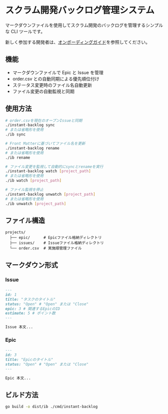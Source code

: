 # スクラム開発バックログ管理システム

マークダウンファイルを使用してスクラム開発のバックログを管理するシンプルな CLI ツールです。

新しく参加する開発者は、[オンボーディングガイド](ONBOARDING.md)を参照してください。

## 機能

- マークダウンファイルで Epic と Issue を管理
- order.csv との自動同期による優先順位付け
- ステータス変更時のファイル名自動更新
- ファイル変更の自動監視と同期

## 使用方法

```bash
# order.csvを現在のオープンIssueと同期
./instant-backlog sync
# または省略形を使用
./ib sync

# Front Matterに基づいてファイル名を更新
./instant-backlog rename
# または省略形を使用
./ib rename

# ファイル変更を監視して自動的にsyncとrenameを実行
./instant-backlog watch [project_path]
# または省略形を使用
./ib watch [project_path]

# ファイル監視を停止
./instant-backlog unwatch [project_path]
# または省略形を使用
./ib unwatch [project_path]
```

## ファイル構造

```
projects/
  ├── epic/      # Epicファイル格納ディレクトリ
  ├── issues/    # Issueファイル格納ディレクトリ
  └── order.csv  # 実施順管理ファイル
```

## マークダウン形式

### Issue

```markdown
---
id: 1
title: "タスクのタイトル"
status: "Open" # "Open" または "Close"
epic: 3 # 関連するEpicのID
estimate: 5 # ポイント数
---

Issue 本文...
```

### Epic

```markdown
---
id: 3
title: "Epicのタイトル"
status: "Open" # "Open" または "Close"
---

Epic 本文...
```

## ビルド方法

```bash
go build -o dist/ib ./cmd/instant-backlog
```
